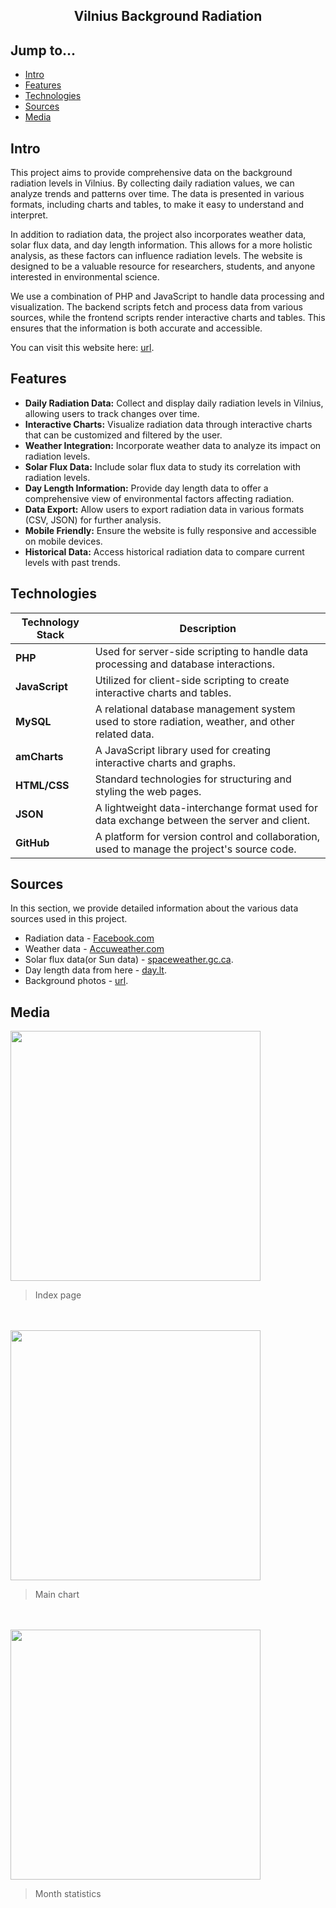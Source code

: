 <div align="center">
  <h2>Vilnius Background Radiation</h2>
</div>

## Jump to...

  - [Intro](#intro)
  - [Features](#features)
  - [Technologies](#technologies)
  - [Sources](#sources)
  - [Media](#media)
  
## <a name="Intro"></a>Intro

<p>This project aims to provide comprehensive data on the background radiation levels in Vilnius. By collecting daily radiation values, we can analyze trends and patterns over time. The data is presented in various formats, including charts and tables, to make it easy to understand and interpret.</p>

<p>In addition to radiation data, the project also incorporates weather data, solar flux data, and day length information. This allows for a more holistic analysis, as these factors can influence radiation levels. The website is designed to be a valuable resource for researchers, students, and anyone interested in environmental science.</p>

<p>We use a combination of PHP and JavaScript to handle data processing and visualization. The backend scripts fetch and process data from various sources, while the frontend scripts render interactive charts and tables. This ensures that the information is both accurate and accessible.</p>

<p>You can visit this website here: <a href="http://radiation.gsvedas.com/" target="_blank">url</a>.</p>

## <a name="Features"></a>Features
<ul>
  <li><b>Daily Radiation Data:</b> Collect and display daily radiation levels in Vilnius, allowing users to track changes over time.</li>
  <li><b>Interactive Charts:</b> Visualize radiation data through interactive charts that can be customized and filtered by the user.</li>
  <li><b>Weather Integration:</b> Incorporate weather data to analyze its impact on radiation levels.</li>
  <li><b>Solar Flux Data:</b> Include solar flux data to study its correlation with radiation levels.</li>
  <li><b>Day Length Information:</b> Provide day length data to offer a comprehensive view of environmental factors affecting radiation.</li>
  <li><b>Data Export:</b> Allow users to export radiation data in various formats (CSV, JSON) for further analysis.</li>
  <li><b>Mobile Friendly:</b> Ensure the website is fully responsive and accessible on mobile devices.</li>
  <li><b>Historical Data:</b> Access historical radiation data to compare current levels with past trends.</li>
</ul>

## <a name="Technologies"></a>Technologies 

| Technology Stack | Description |
| ---------------- | ----------- |
| **PHP** | Used for server-side scripting to handle data processing and database interactions. |
| **JavaScript** | Utilized for client-side scripting to create interactive charts and tables. |
| **MySQL** | A relational database management system used to store radiation, weather, and other related data. |
| **amCharts** | A JavaScript library used for creating interactive charts and graphs. |
| **HTML/CSS** | Standard technologies for structuring and styling the web pages. |
| **JSON** | A lightweight data-interchange format used for data exchange between the server and client. |
| **GitHub** | A platform for version control and collaboration, used to manage the project's source code. |


## <a name="Sources"></a>Sources

<p>In this section, we provide detailed information about the various data sources used in this project.</p>

<ul>
  <li>Radiation data - <a href="https://www.facebook.com/VilniausRadiacinisFonas/" target="_blank">Facebook.com</a></li>
  <li>Weather data - <a href="http://www.accuweather.com/lt/" target="_blank">Accuweather.com</a></li>
  <li>Solar flux data(or Sun data) - <a href="https://www.spaceweather.gc.ca/forecast-prevision/solar-solaire/solarflux/sx-5-en.php" target="_blank">spaceweather.gc.ca</a>.
  <li>Day length data from here - <a href="https://day.lt/diena/" target="_blank">day.lt</a>.</li>
  <li>Background photos - <a href="https://www.instagram.com/thatspotting_guy/" target="_blank">url</a>.</li>
</ul>

## <a name="Media"></a>Media

<a target="_blank" href="https://github.com/GintasS/VilniusBackgroundRadiation/blob/master/images/image1.JPG">
  <img src="https://github.com/GintasS/VilniusBackgroundRadiation/blob/master/images/image1.JPG" height="400" style="max-width:100%;">
</a>
<blockquote>Index page</blockquote>
<br><br>
<a target="_blank" href="https://github.com/GintasS/VilniusBackgroundRadiation/blob/master/images/image2.JPG">
  <img src="https://github.com/GintasS/VilniusBackgroundRadiation/blob/master/images/image2.JPG" height="400" style="max-width:100%;">
</a>
<blockquote>Main chart</blockquote>
<br><br>
<a target="_blank" href="https://github.com/GintasS/VilniusBackgroundRadiation/blob/master/images/image3.JPG">
  <img src="https://github.com/GintasS/VilniusBackgroundRadiation/blob/master/images/image3.JPG" height="400" style="max-width:100%;">
</a>
<blockquote>Month statistics</blockquote>

